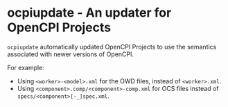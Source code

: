 # ocpiupdate - An updater for OpenCPI Projects

`ocpiupdate` automatically updated OpenCPI Projects to use the semantics
associated with newer versions of OpenCPI.

For example:

- Using `<worker>-<model>.xml` for the OWD files, instead of `<worker>.xml`.
- Using `<component>.comp/<component>-comp.xml` for OCS files instead of
  `specs/<component>[-_]spec.xml`.
